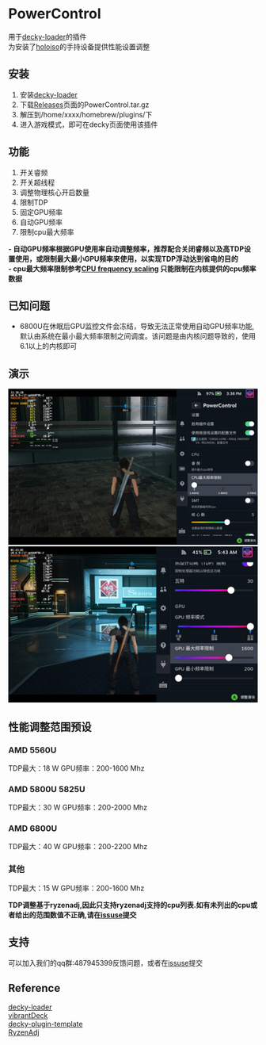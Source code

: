 # PowerControl
用于[decky-loader](https://github.com/SteamDeckHomebrew/decky-loader)的插件  
为安装了[holoiso](https://github.com/theVakhovskeIsTaken/holoiso)的手持设备提供性能设置调整  

## 安装

1. 安装[decky-loader](https://github.com/SteamDeckHomebrew/decky-loader)
2. 下载[Releases](https://github.com/Gawah/PowerControl/releases)页面的PowerControl.tar.gz
3. 解压到/home/xxxx/homebrew/plugins/下
4. 进入游戏模式，即可在decky页面使用该插件

## 功能
1. 开关睿频
2. 开关超线程
3. 调整物理核心开启数量
4. 限制TDP
5. 固定GPU频率
6. 自动GPU频率
7. 限制cpu最大频率

**- 自动GPU频率根据GPU使用率自动调整频率，推荐配合关闭睿频以及高TDP设置使用，或限制最大最小GPU频率来使用，以实现TDP浮动达到省电的目的**  
**- cpu最大频率限制参考[CPU frequency scaling](https://wiki.archlinux.org/title/CPU_frequency_scaling#Setting_maximum_and_minimum_frequencies) 只能限制在内核提供的cpu频率数据**  


## 已知问题
- 6800U在休眠后GPU监控文件会冻结，导致无法正常使用自动GPU频率功能,默认由系统在最小最大频率限制之间调度。该问题是由内核问题导致的，使用6.1以上的内核即可  

## 演示
![](assets/20230110153822_1.jpg)
![](assets/20230111054307_1.jpg)

## 性能调整范围预设

### AMD 5560U
TDP最大：18 W  GPU频率：200-1600 Mhz

### AMD 5800U 5825U
TDP最大：30 W  GPU频率：200-2000 Mhz

### AMD 6800U
TDP最大：40 W  GPU频率：200-2200 Mhz

### 其他
TDP最大：15 W  GPU频率：200-1600 Mhz

**TDP调整基于ryzenadj,因此只支持ryzenadj支持的cpu列表.如有未列出的cpu或者给出的范围数值不正确,请在[issuse](https://github.com/Gawah/PowerControl/issues)提交**

## 支持
   可以加入我们的qq群:487945399反馈问题，或者在[issuse](https://github.com/Gawah/PowerControl/issues)提交

## Reference
[decky-loader](https://github.com/SteamDeckHomebrew/decky-loader)  
[vibrantDeck](https://github.com/libvibrant/vibrantDeck)  
[decky-plugin-template](https://github.com/SteamDeckHomebrew/decky-plugin-template)  
[RyzenAdj](https://github.com/FlyGoat/RyzenAdj)  
